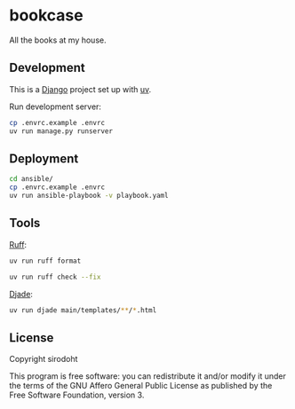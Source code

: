 # bookcase

All the books at my house.

## Development

This is a [Django](https://www.djangoproject.com/) project set up with
[uv](https://github.com/astral-sh/uv).

Run development server:

```sh
cp .envrc.example .envrc
uv run manage.py runserver
```

## Deployment

```sh
cd ansible/
cp .envrc.example .envrc
uv run ansible-playbook -v playbook.yaml
```

## Tools

[Ruff](https://github.com/astral-sh/ruff):

```sh
uv run ruff format
```

```sh
uv run ruff check --fix
```

[Djade](https://github.com/adamchainz/djade):

```sh
uv run djade main/templates/**/*.html
```

## License

Copyright sirodoht

This program is free software: you can redistribute it and/or modify it under
the terms of the GNU Affero General Public License as published by the Free
Software Foundation, version 3.
